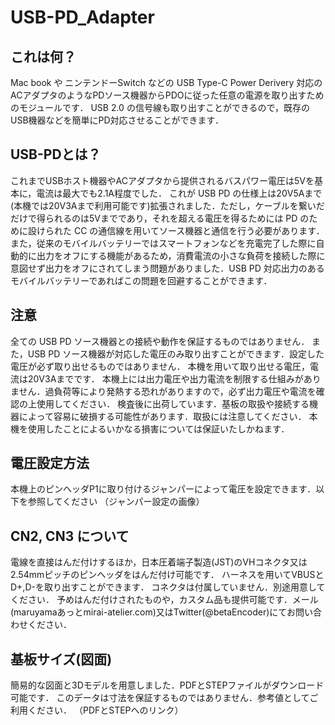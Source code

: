 # USB-PD_Adapter

## これは何？
Mac book や ニンテンドーSwitch などの USB Type-C Power Derivery 対応のACアダプタのようなPDソース機器からPDOに従った任意の電源を取り出すためのモジュールです．
USB 2.0 の信号線も取り出すことができるので，既存のUSB機器などを簡単にPD対応させることができます．

## USB-PDとは？
これまでUSBホスト機器やACアダプタから提供されるバスパワー電圧は5Vを基本に，電流は最大でも2.1A程度でした．
これが USB PD の仕様上は20V5Aまで(本機では20V3Aまで利用可能です)拡張されました．ただし，ケーブルを繋いだだけで得られるのは5Vまでであり，それを超える電圧を得るためには PD のために設けられた CC の通信線を用いてソース機器と通信を行う必要があります．
また，従来のモバイルバッテリーではスマートフォンなどを充電完了した際に自動的に出力をオフにする機能があるため，消費電流の小さな負荷を接続した際に意図せず出力をオフにされてしまう問題がありました．USB PD 対応出力のあるモバイルバッテリーであればこの問題を回避することができます．

## 注意
全ての USB PD ソース機器との接続や動作を保証するものではありません．
また，USB PD ソース機器が対応した電圧のみ取り出すことができます．設定した電圧が必ず取り出せるものではありません．
本機を用いて取り出せる電圧，電流は20V3Aまでです．
本機上には出力電圧や出力電流を制限する仕組みがありません．過負荷等により発熱する恐れがありますので，必ず出力電圧や電流を確認の上使用してください．
検査後に出荷しています．基板の取扱や接続する機器によって容易に破損する可能性があります．取扱には注意してください．
本機を使用したことによるいかなる損害については保証いたしかねます．

## 電圧設定方法
本機上のピンヘッダP1に取り付けるジャンパーによって電圧を設定できます．以下を参照してください
（ジャンパー設定の画像）

## CN2, CN3 について
電線を直接はんだ付けするほか，日本圧着端子製造(JST)のVHコネクタ又は2.54mmピッチのピンヘッダをはんだ付け可能です．
ハーネスを用いてVBUSとD+,D-を取り出すことができます．
コネクタは付属していません．別途用意してください．
予めはんだ付けされたものや，カスタム品も提供可能です．メール(maruyamaあっとmirai-atelier.com)又はTwitter(@betaEncoder)にてお問い合わせください．

## 基板サイズ(図面)
簡易的な図面と3Dモデルを用意しました．PDFとSTEPファイルがダウンロード可能です．
このデータは寸法を保証するものではありません．参考値としてご利用ください．
（PDFとSTEPへのリンク）